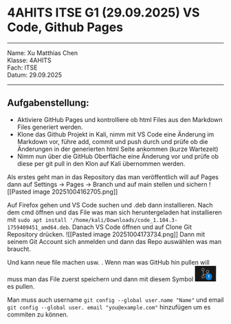 # 4AHITS ITSE G1 (29.09.2025) VS Code, Github Pages

---

Name: Xu Matthias Chen   
Klasse: 4AHITS   
Fach: ITSE   
Datum: 29.09.2025   

---

## Aufgabenstellung:
- Aktiviere GitHub Pages und kontrolliere ob html Files aus den Markdown Files generiert werden.
- Klone das Github Projekt in Kali, nimm mit VS Code eine Änderung im Markdown vor, führe add, commit und push durch und prüfe ob die Änderungen in der generierten html Seite ankommen (kurze Wartezeit)
-  Nimm nun über die GitHub Oberfläche eine Änderung vor und prüfe ob diese per git pull in den Klon auf Kali übernommen werden.


Als erstes geht man in das Repository das man veröffentlich will auf Pages dann auf Settings -> Pages -> Branch und auf main stellen und sichern
![[Pasted image 20251004162705.png]]

Auf Firefox gehen und VS Code suchen und .deb dann installieren. Nach dem cmd öffnen und das File was man sich heruntergeladen hat installieren mit 
`sudo apt install '/home/kali/Downloads/code_1.104.3-1759409451_amd64.deb`.
Danach VS Code öffnen und auf Clone Git Repository drücken.
![[Pasted image 20251004173734.png]]
Dann mit seinem Git Account sich anmelden und dann das Repo auswählen was man braucht.

Und kann neue file machen usw. . Wenn man was GitHub hin pullen will muss man das File zuerst speichern und dann mit diesem Symbol ![alt text](image.png) es pullen.

Man muss auch username `git config --global user.name "Name"` und email `git config --global user. email "you@example.com"` hinzufügen um es commiten zu können.